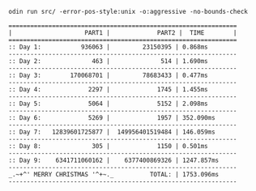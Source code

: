 ```odin run src/ -error-pos-style:unix -o:aggressive -no-bounds-check```
```
===============================================================
|                    PART1 |             PART2 |  TIME        |
===============================================================
:: Day 1:           936063 |         23150395 | 0.868ms
---------------------------------------------------------------
:: Day 2:              463 |              514 | 1.690ms
---------------------------------------------------------------
:: Day 3:        170068701 |         78683433 | 0.477ms
---------------------------------------------------------------
:: Day 4:             2297 |             1745 | 1.455ms
---------------------------------------------------------------
:: Day 5:             5064 |             5152 | 2.098ms
---------------------------------------------------------------
:: Day 6:             5269 |             1957 | 352.090ms
---------------------------------------------------------------
:: Day 7:   12839601725877 |  149956401519484 | 146.059ms
---------------------------------------------------------------
:: Day 8:              305 |             1150 | 0.501ms
---------------------------------------------------------------
:: Day 9:    6341711060162 |    6377400869326 | 1247.857ms
---------------------------------------------------------------
_.~+^' MERRY CHRISTMAS '^+~._          TOTAL: | 1753.096ms
---------------------------------------------------------------
```
